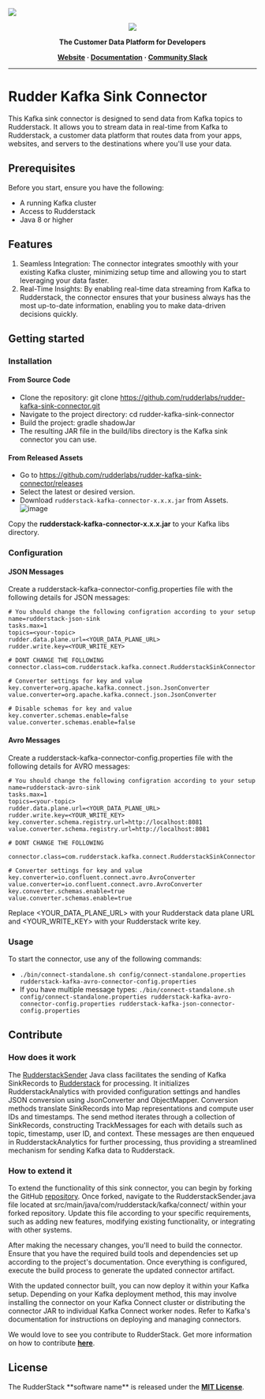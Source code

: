 <a href="https://codecov.io/gh/rudderlabs/rudder-kafka-sink-connector" > 
 <img src="https://codecov.io/gh/rudderlabs/rudder-kafka-sink-connector/graph/badge.svg?token=eThyQCVghX"/> 
</a>
 
<p align="center">
  <a href="https://rudderstack.com/">
    <img src="https://user-images.githubusercontent.com/59817155/121357083-1c571300-c94f-11eb-8cc7-ce6df13855c9.png">
  </a>
</p>

<p align="center"><b>The Customer Data Platform for Developers</b></p>

<p align="center">
  <b>
    <a href="https://rudderstack.com">Website</a>
    ·
    <a href="">Documentation</a>
    ·
    <a href="https://rudderstack.com/join-rudderstack-slack-community">Community Slack</a>
  </b>
</p>

---

# Rudder Kafka Sink Connector

This Kafka sink connector is designed to send data from Kafka topics to Rudderstack. It allows you to stream data in real-time from Kafka to Rudderstack, a customer data platform that routes data from your apps, websites, and servers to the destinations where you'll use your data.

## Prerequisites

Before you start, ensure you have the following:

* A running Kafka cluster
* Access to Rudderstack
* Java 8 or higher

## Features
1. Seamless Integration: The connector integrates smoothly with your existing Kafka cluster, minimizing setup time and allowing you to start leveraging your data faster.
1. Real-Time Insights: By enabling real-time data streaming from Kafka to Rudderstack, the connector ensures that your business always has the most up-to-date information, enabling you to make data-driven decisions quickly.

## Getting started
### Installation 
#### From Source Code
* Clone the repository: git clone https://github.com/rudderlabs/rudder-kafka-sink-connector.git
* Navigate to the project directory: cd rudder-kafka-sink-connector
* Build the project: gradle shadowJar
* The resulting JAR file in the build/libs directory is the Kafka sink connector you can use.

#### From Released Assets
* Go to https://github.com/rudderlabs/rudder-kafka-sink-connector/releases
* Select the latest or desired version.
* Download `rudderstack-kafka-connector-x.x.x.jar` from Assets.
  ![image](https://github.com/rudderlabs/rudder-kafka-sink-connector/assets/33080863/b4eb8024-bd15-4472-89e3-137351fc594a)

Copy the **rudderstack-kafka-connector-x.x.x.jar** to your Kafka libs directory.

### Configuration
#### JSON Messages
Create a rudderstack-kafka-connector-config.properties file with the following details for JSON messages:
```
# You should change the following configration according to your setup
name=rudderstack-json-sink 
tasks.max=1
topics=<your-topic>
rudder.data.plane.url=<YOUR_DATA_PLANE_URL>
rudder.write.key=<YOUR_WRITE_KEY>

# DONT CHANGE THE FOLLOWING
connector.class=com.rudderstack.kafka.connect.RudderstackSinkConnector

# Converter settings for key and value
key.converter=org.apache.kafka.connect.json.JsonConverter
value.converter=org.apache.kafka.connect.json.JsonConverter

# Disable schemas for key and value
key.converter.schemas.enable=false
value.converter.schemas.enable=false
```
#### Avro Messages
Create a rudderstack-kafka-connector-config.properties file with the following details for AVRO messages:
```
# You should change the following configration according to your setup
name=rudderstack-avro-sink 
tasks.max=1
topics=<your-topic>
rudder.data.plane.url=<YOUR_DATA_PLANE_URL>
rudder.write.key=<YOUR_WRITE_KEY>
key.converter.schema.registry.url=http://localhost:8081
value.converter.schema.registry.url=http://localhost:8081

# DONT CHANGE THE FOLLOWING

connector.class=com.rudderstack.kafka.connect.RudderstackSinkConnector

# Converter settings for key and value
key.converter=io.confluent.connect.avro.AvroConverter
value.converter=io.confluent.connect.avro.AvroConverter
key.converter.schemas.enable=true
value.converter.schemas.enable=true
```
Replace <YOUR_DATA_PLANE_URL> with your Rudderstack data plane URL and <YOUR_WRITE_KEY> with your Rudderstack write key.

### Usage
To start the connector, use any of the following commands:
* `./bin/connect-standalone.sh config/connect-standalone.properties rudderstack-kafka-avro-connector-config.properties`
* If you have multiple message types: `./bin/connect-standalone.sh config/connect-standalone.properties rudderstack-kafka-avro-connector-config.properties rudderstack-kafka-json-connector-config.properties`

## Contribute
### How does it work
The [RudderstackSender](src/main/java/com/rudderstack/kafka/connect/RudderstackSender.java) Java class facilitates the sending of Kafka SinkRecords to [Rudderstack](https://rudderstack.com/) for processing. It initializes RudderstackAnalytics with provided configuration settings and handles JSON conversion using JsonConverter and ObjectMapper. Conversion methods translate SinkRecords into Map representations and compute user IDs and timestamps. The send method iterates through a collection of SinkRecords, constructing TrackMessages for each with details such as topic, timestamp, user ID, and context. These messages are then enqueued in RudderstackAnalytics for further processing, thus providing a streamlined mechanism for sending Kafka data to Rudderstack.
### How to extend it
To extend the functionality of this sink connector, you can begin by forking the GitHub [repository](https://github.com/rudderlabs/rudder-kafka-sink-connector). Once forked, navigate to the RudderstackSender.java file located at src/main/java/com/rudderstack/kafka/connect/ within your forked repository. Update this file according to your specific requirements, such as adding new features, modifying existing functionality, or integrating with other systems.

After making the necessary changes, you'll need to build the connector. Ensure that you have the required build tools and dependencies set up according to the project's documentation. Once everything is configured, execute the build process to generate the updated connector artifact.

With the updated connector built, you can now deploy it within your Kafka setup. Depending on your Kafka deployment method, this may involve installing the connector on your Kafka Connect cluster or distributing the connector JAR to individual Kafka Connect worker nodes. Refer to Kafka's documentation for instructions on deploying and managing connectors.

We would love to see you contribute to RudderStack. Get more information on how to contribute [**here**](CONTRIBUTING.md).

## License

The RudderStack \*\*software name\*\* is released under the [**MIT License**](https://opensource.org/licenses/MIT).

